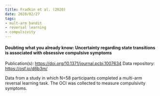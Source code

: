 ```yaml
---
title: Fradkin et al. (2020)
date: 2020/02/27
tags:
- mult-arm bandit
- reversal learning
- compulsivity
---
```


#### Doubting what you already know: Uncertainty regarding state transitions is associated with obsessive compulsive symptoms

Publication(s): https://doi.org/10.1371/journal.pcbi.1007634
Data repository: https://osf.io/d6b3m/

Data from a study in which N=58 participants completed a multi-arm reversal learning task. The OCI was collected to measure compulsivity symptoms.
